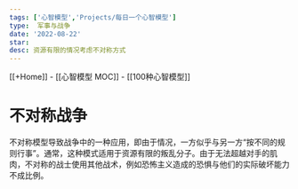 ```yaml
---
tags: ['心智模型','Projects/每日一个心智模型']
type:  军事与战争
date: '2022-08-22'
star:
desc: 资源有限的情况考虑不对称方式
---
```

[[+Home]] - [[心智模型 MOC]] - [[100种心智模型]]


# 不对称战争

不对称模型导致战争中的一种应用，即由于情况，一方似乎与另一方“按不同的规则行事”。通常，这种模式适用于资源有限的叛乱分子。由于无法超越对手的肌肉，不对称的战士使用其他战术，例如恐怖主义造成的恐惧与他们的实际破坏能力不成比例。